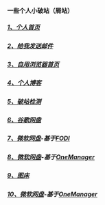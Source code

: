 #### 一些个人小破站（屑站）



##### [1、个人首页](https://chaoo.fun/)

##### [2、给我发送邮件](mailto:894732999@qq.com)

##### [3、自用浏览器首页](https://so.chaoo.fun/)

##### [4、个人博客](https://blog.chaoo.fun/)

##### [5、破站检测](https://ping.chaoo.fun/)

##### [6、谷歌网盘](https://go.txca.ml/)

##### [7、微软网盘](https://cloud.chaoo.fun/)-基于[FODI](https://github.com/vcheckzen/FODI)

##### [8、微软网盘](https://pan.txca.ga/)-基于[OneManager](https://github.com/qkqpttgf/OneManager-php)

##### [9、图床](https://tuku.chaoo.fun/)

##### [10、微软网盘](https://www.cooo.ga/)-基于[OneManager](https://github.com/qkqpttgf/OneManager-php)
